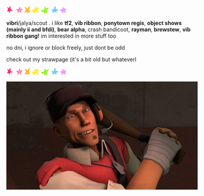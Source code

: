 ![image alt](7rrmll.gif)


**vibri**/jalya/scout . i like **tf2**, **vib ribbon**, **ponytown regis**, **object shows (mainly ii and bfdi)**, **bear alpha**, crash bandicoot, **rayman**, **brewstew**, **vib ribbon gang!** im interested in more stuff too


no dni, i ignore or block freely, just dont be odd

check out my strawpage (it's a bit old but whateverl


![image alt](7rrmll.gif)


![image_alt](1d0c35f9796237b327689deac885cad7.jpg)












